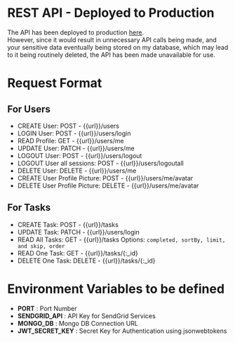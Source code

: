 # REST API - Deployed to Production
The API has been deployed to production <a href = "https://taz-task-manager-api.herokuapp.com">here</a>.<br>
However, since it would result in unnecessary API calls being made, and your sensitive data eventually being stored on my database, which may lead to it being routinely deleted, the API has been made unavailable for use.

# Request Format

## For Users
*   CREATE User:    POST - {{url}}/users
*   LOGIN User:    POST - {{url}}/users/login
*   READ Profile:   GET - {{url}}/users/me
*   UPDATE User:    PATCH - {{url}}/users/me
*   LOGOUT User:    POST - {{url}}/users/logout
*   LOGOUT User all sessions:  POST - {{url}}/users/logoutall
*   DELETE User:    DELETE - {{url}}/users/me
*   CREATE User Profile Picture:    POST - {{url}}/users/me/avatar
*   DELETE User Profile Picture:    DELETE - {{url}}/users/me/avatar

## For Tasks
*   CREATE Task:    POST - {{url}}/tasks
*   UPDATE Task:    PATCH - {{url}}/users/login
*   READ All Tasks:   GET - {{url}}/tasks    Options: ```completed, sortBy, limit, and skip, order```
*   READ One Task:  GET - {{url}}/tasks/{:_id}
*   DELETE One Task:  DELETE - {{url}}/tasks/{:_id}



# Environment Variables to be defined

* <b>PORT</b> : Port Number <br> 
* <b>SENDGRID_API</b> : API Key for SendGrid Services<br>
* <b>MONGO_DB</b> : Mongo DB Connection URL<br>
* <b>JWT_SECRET_KEY</b> : Secret Key for Authentication using jsonwebtokens<br>
